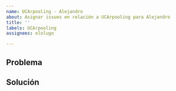 ```yaml
---
name: UCArpooling - Alejandro
about: Asignar issues en relación a UCArpooling para Alejandro
title: ''
labels: UCArpooling
assignees: elolugo

---
```


## Problema

## Solución
